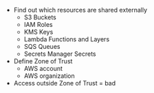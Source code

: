 - Find out which resources are shared externally
	- S3 Buckets
	- IAM Roles
	- KMS Keys
	- Lambda Functions and Layers
	- SQS Queues
	- Secrets Manager Secrets
- Define Zone of Trust
	- AWS account
	- AWS organization
- Access outside Zone of Trust = bad